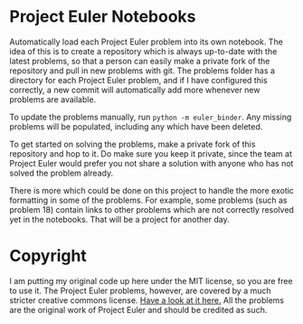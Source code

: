 # Project Euler Notebooks

Automatically load each Project Euler problem into its own notebook. The idea of this is to create a repository which is always up-to-date with the latest problems, so that a person can easily make a private fork of the repository and pull in new problems with git. The problems folder has a directory for each Project Euler problem, and if I have configured this correctly, a new commit will automatically add more whenever new problems are available.

To update the problems manually, run `python -m euler_binder`. Any missing problems will be populated, including any which have been deleted.

To get started on solving the problems, make a private fork of this repository and hop to it. Do make sure you keep it private, since the team at Project Euler would prefer you not share a solution with anyone who has not solved the problem already.

There is more which could be done on this project to handle the more exotic formatting in some of the problems. For example, some problems (such as problem 18) contain links to other problems which are not correctly resolved yet in the notebooks. That will be a project for another day.

# Copyright

I am putting my original code up here under the MIT license, so you are free to use it. The Project Euler problems, however, are covered by a much stricter creative commons license. [Have a look at it here.](https://projecteuler.net/copyright) All the problems are the original work of Project Euler and should be credited as such.
